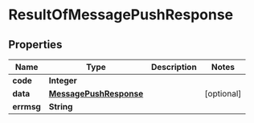 

# ResultOfMessagePushResponse

## Properties

Name | Type | Description | Notes
------------ | ------------- | ------------- | -------------
**code** | **Integer** |  | 
**data** | [**MessagePushResponse**](MessagePushResponse.md) |  |  [optional]
**errmsg** | **String** |  | 



